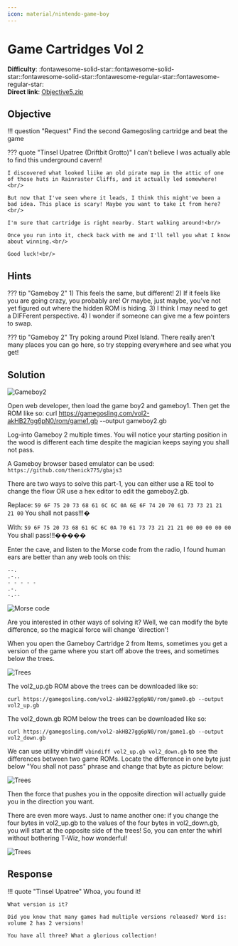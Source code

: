 ```yaml
---
icon: material/nintendo-game-boy
---
```


# Game Cartridges Vol 2

**Difficulty**: :fontawesome-solid-star::fontawesome-solid-star::fontawesome-solid-star::fontawesome-regular-star::fontawesome-regular-star:<br/>
**Direct link**: [Objective5.zip](https://.../)

## Objective

!!! question "Request"
    Find the second Gamegosling cartridge and beat the game

??? quote "Tinsel Upatree (Driftbit Grotto)"
    I can't believe I was actually able to find this underground cavern!<br/>

    I discovered what looked liike an old pirate map in the attic of one of those huts in Rainraster Cliffs, and it actually led somewhere!<br/>

    But now that I've seen where it leads, I think this might've been a bad idea. This place is scary! Maybe you want to take it from here?<br/>

    I'm sure that cartridge is right nearby. Start walking around!<br/>

    Once you run into it, check back with me and I'll tell you what I know about winning.<br/>

    Good luck!<br/>


## Hints

??? tip "Gameboy 2"
    1) This feels the same, but different! 2) If it feels like you are going crazy, you probably are! Or maybe, just maybe, you've not yet figured out where the hidden ROM is hiding. 3) I think I may need to get a DIFFerent perspective. 4) I wonder if someone can give me a few pointers to swap.



??? tip "Gameboy 2"
    Try poking around Pixel Island. There really aren't many places you can go here, so try stepping everywhere and see what you get!

## Solution


![Gameboy2](../img/objectives/o14/gameboy2.png)

Open web developer, then load the game boy2 and gameboy1. 
Then get the ROM like so: 
curl https://gamegosling.com/vol2-akHB27gg6pN0/rom/game1.gb --output gameboy2.gb

Log-into Gameboy 2 multiple times. You will notice your starting position in the wood is different each time despite the magician keeps saying you shall not pass. 

A Gameboy browser based emulator can be used: 
```https://github.com/thenick775/gbajs3```

There are two ways to solve this part-1, you can either use a RE tool to change the flow OR use a hex editor to edit the gameboy2.gb. 

Replace: ```59 6F 75 20 73 68 61 6C 6C 0A 6E 6F 74 20 70 61 73 73 21 21 21 00```
You shall
not pass!!!�

With: ```59 6F 75 20 73 68 61 6C 6C 0A 70 61 73 73 21 21 21 00 00 00 00 00 ```
You shall
pass!!!�����


Enter the cave, and listen to the Morse code from the radio, I found human ears
are better than any web tools on this: 

```
--. 
.-..
- - - - -
.-.
-.--
```
![Morse code](../img/objectives/o14/morse.png)


Are you interested in other ways of solving it? Well, we can modify the byte difference, so the magical force will change 'direction'!

When you open the Gameboy Cartridge 2 from Items, sometimes you get a version of the game where you start off above the trees, and sometimes below the trees.

![Trees](../img/objectives/o14/vol2.png)

The vol2_up.gb ROM above the trees can be downloaded like so: 

```
curl https://gamegosling.com/vol2-akHB27gg6pN0/rom/game0.gb --output vol2_up.gb
```

The vol2_down.gb ROM below the trees can be downloaded like so: 

```
curl https://gamegosling.com/vol2-akHB27gg6pN0/rom/game1.gb --output vol2_down.gb
```

We can use utility vbindiff ```vbindiff vol2_up.gb vol2_down.gb``` to see the differences between two game ROMs. Locate the difference in one byte just below "You shall not pass" phrase and change that byte as picture below: 

![Trees](../img/objectives/o14/2ndway.png)

Then the force that pushes you in the opposite direction will actually guide you in the direction you want.

There are even more ways. Just to name another one: if you change the four bytes in vol2_up.gb to the values of the four bytes in vol2_down.gb, you will start at the opposite side of the trees! So, you can enter the whirl without bothering T-Wiz, how wonderful!

![Trees](../img/objectives/o14/3rdWay.png)

## Response

!!! quote "Tinsel Upatree"
    Whoa, you found it!

    What version is it?

    Did you know that many games had multiple versions released? Word is: volume 2 has 2 versions!

    You have all three? What a glorious collection!
